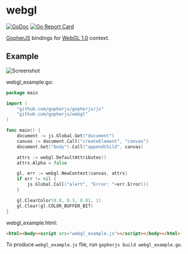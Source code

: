 # webgl

[![GoDoc](https://godoc.org/github.com/gopherjs/webgl?status.svg)](https://godoc.org/github.com/gopherjs/webgl)
[![Go Report Card](https://goreportcard.com/badge/github.com/gopherjs/webgl)](https://goreportcard.com/report/github.com/gopherjs/webgl)

[GopherJS](https://github.com/gopherjs/gopherjs) bindings for [WebGL 1.0](https://www.khronos.org/registry/webgl/specs/latest/1.0/) context.

## Example

![Screenshot](https://cloud.githubusercontent.com/assets/1924134/3566022/5d81f2d0-0ae0-11e4-82e4-3cb33b83d8d3.png)

webgl_example.go:

```Go
package main

import (
	"github.com/gopherjs/gopherjs/js"
	"github.com/gopherjs/webgl"
)

func main() {
	document := js.Global.Get("document")
	canvas := document.Call("createElement", "canvas")
	document.Get("body").Call("appendChild", canvas)

	attrs := webgl.DefaultAttributes()
	attrs.Alpha = false

	gl, err := webgl.NewContext(canvas, attrs)
	if err != nil {
		js.Global.Call("alert", "Error: "+err.Error())
	}

	gl.ClearColor(0.8, 0.3, 0.01, 1)
	gl.Clear(gl.COLOR_BUFFER_BIT)
}
```

webgl_example.html:

```html
<html><body><script src="webgl_example.js"></script></body></html>
```

To produce `webgl_example.js` file, run `gopherjs build webgl_example.go`.
